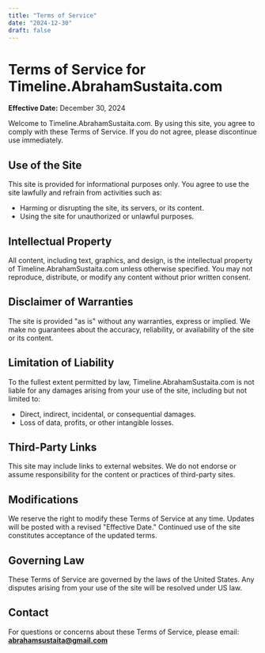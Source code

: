 ```yaml
---
title: "Terms of Service"
date: "2024-12-30"
draft: false
---
```


# Terms of Service for Timeline.AbrahamSustaita.com

**Effective Date:** December 30, 2024  

Welcome to Timeline.AbrahamSustaita.com. By using this site, you agree to comply with these Terms of Service. If you do not agree, please discontinue use immediately.

## Use of the Site

This site is provided for informational purposes only. You agree to use the site lawfully and refrain from activities such as:

- Harming or disrupting the site, its servers, or its content.
- Using the site for unauthorized or unlawful purposes.

## Intellectual Property

All content, including text, graphics, and design, is the intellectual property of Timeline.AbrahamSustaita.com unless otherwise specified. You may not reproduce, distribute, or modify any content without prior written consent.

## Disclaimer of Warranties

The site is provided "as is" without any warranties, express or implied. We make no guarantees about the accuracy, reliability, or availability of the site or its content.

## Limitation of Liability

To the fullest extent permitted by law, Timeline.AbrahamSustaita.com is not liable for any damages arising from your use of the site, including but not limited to:

- Direct, indirect, incidental, or consequential damages.
- Loss of data, profits, or other intangible losses.

## Third-Party Links

This site may include links to external websites. We do not endorse or assume responsibility for the content or practices of third-party sites.

## Modifications

We reserve the right to modify these Terms of Service at any time. Updates will be posted with a revised "Effective Date." Continued use of the site constitutes acceptance of the updated terms.

## Governing Law

These Terms of Service are governed by the laws of the United States. Any disputes arising from your use of the site will be resolved under US law.

## Contact

For questions or concerns about these Terms of Service, please email: **<abrahamsustaita@gmail.com>**
